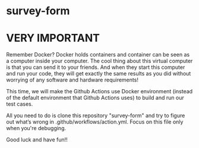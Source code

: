 # survey-form

# VERY IMPORTANT
Remember Docker? Docker holds containers and container can be seen as a computer inside your computer. The cool thing about this virtual computer is that you can send it to your friends. And when they start this computer and run your code, they will get exactly the same results as you did without worrying of any software and hardware requirements!

This time, we will make the Github Actions use Docker environment (instead of the default environment that Github Actions uses) to build and run our test cases. 

All you need to do is clone this repository "survey-form" and try to figure out what’s wrong in .github/workflows/action.yml. Focus on this file only when you're debugging. 

Good luck and have fun!!